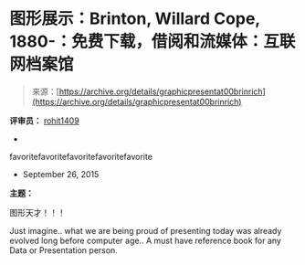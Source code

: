 <!--yml

category: 未分类

date: 2024-05-29 13:19:37

-->

# 图形展示：Brinton, Willard Cope, 1880-：免费下载，借阅和流媒体：互联网档案馆

> 来源：[https://archive.org/details/graphicpresentat00brinrich](https://archive.org/details/graphicpresentat00brinrich)

**评审员：** [rohit1409](https://archive.org/details/%40rohit1409)

-

favoritefavoritefavoritefavoritefavorite

- September 26, 2015

**主题：**

图形天才！！！

Just imagine.. what we are being proud of presenting today was already evolved long before computer age.. A must have reference book for any Data or Presentation person.
